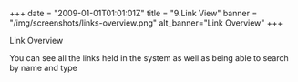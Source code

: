 +++
date = "2009-01-01T01:01:01Z"
title = "9.Link View"
banner = "/img/screenshots/links-overview.png"
alt_banner="Link Overview"
+++

Link Overview

<!--more-->

You can see all the links held in the system as well as being able to search by name and type